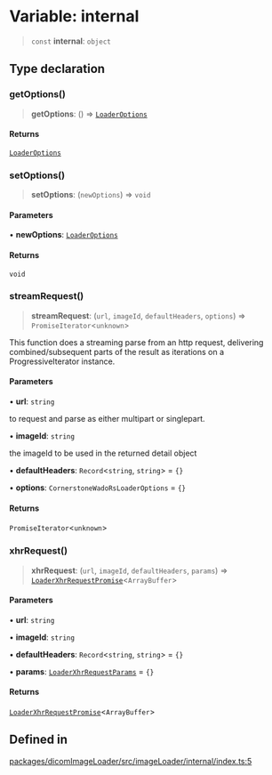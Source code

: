 # Variable: internal

> `const` **internal**: `object`

## Type declaration

### getOptions()

> **getOptions**: () => [`LoaderOptions`](../namespaces/Types/interfaces/LoaderOptions.md)

#### Returns

[`LoaderOptions`](../namespaces/Types/interfaces/LoaderOptions.md)

### setOptions()

> **setOptions**: (`newOptions`) => `void`

#### Parameters

• **newOptions**: [`LoaderOptions`](../namespaces/Types/interfaces/LoaderOptions.md)

#### Returns

`void`

### streamRequest()

> **streamRequest**: (`url`, `imageId`, `defaultHeaders`, `options`) => `PromiseIterator`\<`unknown`\>

This function does a streaming parse from an http request, delivering
combined/subsequent parts of the result as iterations on a
ProgressiveIterator instance.

#### Parameters

• **url**: `string`

to request and parse as either multipart or singlepart.

• **imageId**: `string`

the imageId to be used in the returned detail object

• **defaultHeaders**: `Record`\<`string`, `string`\> = `{}`

• **options**: `CornerstoneWadoRsLoaderOptions` = `{}`

#### Returns

`PromiseIterator`\<`unknown`\>

### xhrRequest()

> **xhrRequest**: (`url`, `imageId`, `defaultHeaders`, `params`) => [`LoaderXhrRequestPromise`](../namespaces/Types/interfaces/LoaderXhrRequestPromise.md)\<`ArrayBuffer`\>

#### Parameters

• **url**: `string`

• **imageId**: `string`

• **defaultHeaders**: `Record`\<`string`, `string`\> = `{}`

• **params**: [`LoaderXhrRequestParams`](../namespaces/Types/interfaces/LoaderXhrRequestParams.md) = `{}`

#### Returns

[`LoaderXhrRequestPromise`](../namespaces/Types/interfaces/LoaderXhrRequestPromise.md)\<`ArrayBuffer`\>

## Defined in

[packages/dicomImageLoader/src/imageLoader/internal/index.ts:5](https://github.com/cornerstonejs/cornerstone3D/blob/5addf8e516390235f8a3d16ccc818957013f098f/packages/dicomImageLoader/src/imageLoader/internal/index.ts#L5)
